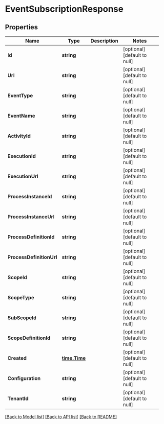 # EventSubscriptionResponse

## Properties
Name | Type | Description | Notes
------------ | ------------- | ------------- | -------------
**Id** | **string** |  | [optional] [default to null]
**Url** | **string** |  | [optional] [default to null]
**EventType** | **string** |  | [optional] [default to null]
**EventName** | **string** |  | [optional] [default to null]
**ActivityId** | **string** |  | [optional] [default to null]
**ExecutionId** | **string** |  | [optional] [default to null]
**ExecutionUrl** | **string** |  | [optional] [default to null]
**ProcessInstanceId** | **string** |  | [optional] [default to null]
**ProcessInstanceUrl** | **string** |  | [optional] [default to null]
**ProcessDefinitionId** | **string** |  | [optional] [default to null]
**ProcessDefinitionUrl** | **string** |  | [optional] [default to null]
**ScopeId** | **string** |  | [optional] [default to null]
**ScopeType** | **string** |  | [optional] [default to null]
**SubScopeId** | **string** |  | [optional] [default to null]
**ScopeDefinitionId** | **string** |  | [optional] [default to null]
**Created** | [**time.Time**](time.Time.md) |  | [optional] [default to null]
**Configuration** | **string** |  | [optional] [default to null]
**TenantId** | **string** |  | [optional] [default to null]

[[Back to Model list]](../README.md#documentation-for-models) [[Back to API list]](../README.md#documentation-for-api-endpoints) [[Back to README]](../README.md)

